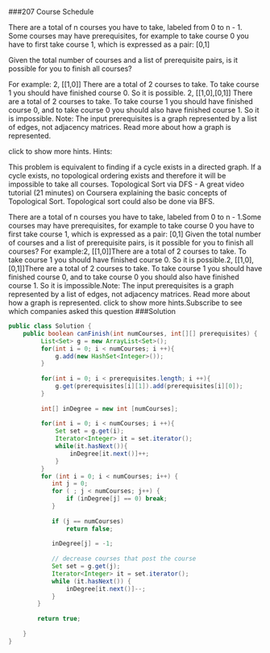 ###207 Course Schedule

There are a total of n courses you have to take, labeled from 0 to n - 1.
Some courses may have prerequisites, for example to take course 0 you have to first take course 1, which is expressed as a pair: [0,1]

Given the total number of courses and a list of prerequisite pairs, is it possible for you to finish all courses?

For example:
2, [[1,0]]
There are a total of 2 courses to take. To take course 1 you should have finished course 0. So it is possible.
2, [[1,0],[0,1]]
There are a total of 2 courses to take. To take course 1 you should have finished course 0, and to take course 0 you should also have finished course 1. So it is impossible.
Note:
The input prerequisites is a graph represented by a list of edges, not adjacency matrices. Read more about how a graph is represented.

click to show more hints.
Hints:

This problem is equivalent to finding if a cycle exists in a directed graph. If a cycle exists, no topological ordering exists and therefore it will be impossible to take all courses.
Topological Sort via DFS - A great video tutorial (21 minutes) on Coursera explaining the basic concepts of Topological Sort.
Topological sort could also be done via BFS.


There are a total of n courses you have to take, labeled from 0 to n - 1.Some courses may have prerequisites, for example to take course 0 you have to first take course 1, which is expressed as a pair: [0,1]
Given the total number of courses and a list of prerequisite pairs, is it possible for you to finish all courses?
For example:2, [[1,0]]There are a total of 2 courses to take. To take course 1 you should have finished course 0. So it is possible.2, [[1,0],[0,1]]There are a total of 2 courses to take. To take course 1 you should have finished course 0, and to take course 0 you should also have finished course 1. So it is impossible.Note:
The input prerequisites is a graph represented by a list of edges, not adjacency matrices. Read more about how a graph is represented.
click to show more hints.Subscribe to see which companies asked this question
###Solution
```java
public class Solution {
    public boolean canFinish(int numCourses, int[][] prerequisites) {
         List<Set> g = new ArrayList<Set>(); 
         for(int i = 0; i < numCourses; i ++){
             g.add(new HashSet<Integer>());
         }
         
         for(int i = 0; i < prerequisites.length; i ++){
             g.get(prerequisites[i][1]).add(prerequisites[i][0]);
         }
         
         int[] inDegree = new int [numCourses];
         
         for(int i = 0; i < numCourses; i ++){
             Set set = g.get(i);
             Iterator<Integer> it = set.iterator();
             while(it.hasNext()){
                 inDegree[it.next()]++;
             }
         }
         for (int i = 0; i < numCourses; i++) {  
            int j = 0;  
            for ( ; j < numCourses; j++) {  
                if (inDegree[j] == 0) break;  
            }  
              
            if (j == numCourses) 
                return false;  
              
            inDegree[j] = -1;  
              
            // decrease courses that post the course  
            Set set = g.get(j);  
            Iterator<Integer> it = set.iterator();  
            while (it.hasNext()) {  
                inDegree[it.next()]--;  
            }  
        }  
          
        return true;  
      
    }
}